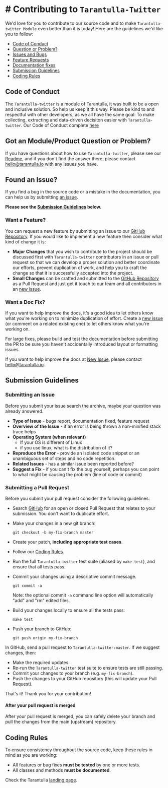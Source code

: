 # # Contributing to `Tarantulla-Twitter`

We'd love for you to contribute to our source code and to make `Tarantulla-twitter Module`
even better than it is today! Here are the guidelines we'd like you to follow:

- [Code of Conduct](#coc)
- [Question or Problem?](#question)
- [Issues and Bugs](#issue)
- [Feature Requests](#feature)
- [Documentation fixes](#docs)
- [Submission Guidelines](#submit)
- [Coding Rules](#rules)

## <a name="coc"></a> Code of Conduct
The `Tarantulla-twitter` is a module of Tarantulla, it was built to be a open and inclusive solution. So help us keep it this way. Please be kind to and respectful with other developers, as we all have the same goal: To make collecting, extracting and data-driven decisiton easier with `Tarantulla-twitter`. 
Our Code of Conduct complete [here][code-link]


## <a name="question"></a> Got an Module/Product Question or Problem?

If you have questions about how to use `Tarantulla-twitter`, please see our
[Readme][readme-link], and if you don't find the answer there, please contact
[hello@tarantulla.io](mailto:hello@tarantulla.io) with any issues you have.

## <a name="issue"></a> Found an Issue?

If you find a bug in the source code or a mistake in the documentation, you can help us by submitting [an issue][issue-link]. 

**Please see the [Submission Guidelines](#submit) below.**

### <a name="feature"></a> Want a Feature?

You can request a new feature by submitting an issue to our
[GitHub Repository][github]. If you would like to implement a new feature then consider what kind of change it is:

* **Major Changes** that you wish to contribute to the project should be
  discussed first with `Tarantulla-twitter` contributors in an issue or pull request so that we can develop a proper solution and better coordinate our efforts, prevent duplication of work, and help you to craft the change so that it is
  successfully accepted into the project.
* **Small Changes** can be crafted and submitted to the [GitHub Repository][github] as a Pull Request and just get it touch to our team and all contributors in an [new issue][issue-link].

### <a name="docs"></a> Want a Doc Fix?

If you want to help improve the docs, it's a good idea to let others know what you're working on to minimize duplication of effort. Create a [new issue][issue-link] (or comment on a related existing one) to let others know what you're working on.

For large fixes, please build and test the documentation before submitting the PR to be sure you haven't accidentally introduced layout or formatting issues.

If you want to help improve the docs at [New Issue][issue-link], please contact [hello@tarantulla.io](mailto:hello@tarantulla.com).

## <a name="submit"></a> Submission Guidelines

### Submitting an Issue
Before you submit your issue search the archive, maybe your question was already answered.

* **Type of Issue** - bugs report, documentation fixed, feature request
* **Overview of the Issue** - if an error is being thrown a non-minified stack trace helps
* **Operating System (when relevant)** 
	- If your OS is different of Linux
	- if you use linux, what is the distribution of it?
* **Reproduce the Error** -  provide an isolated code snippet or an unambiguous set of steps and no code repetition.
* **Related Issues** - has a similar issue been reported before?
* **Suggest a Fix** - if you can't fix the bug yourself, perhaps you can point to what might be causing the problem (line of code or commit)


### Submitting a Pull Request
Before you submit your pull request consider the following guidelines:

* Search [GitHub][github] for an open or closed Pull Request that relates to
  your submission. You don't want to duplicate effort.
* Make your changes in a new git branch:

    ```shell
    git checkout -b my-fix-branch master
    ```

* Create your patch, **including appropriate test cases**.
* Follow our [Coding Rules](#rules).
* Run the full `Tarantulla-twitter` test suite (aliased by `make test`), and ensure
  that all tests pass.
* Commit your changes using a descriptive commit message.

    ```shell
    git commit -a
    ```
  Note: the optional commit `-a` command line option will automatically "add"
  and "rm" edited files.

* Build your changes locally to ensure all the tests pass:

    ```shell
    make test
    ```

* Push your branch to GitHub:

    ```shell
    git push origin my-fix-branch
    ```

In GitHub, send a pull request to `Tarantulla-twitter:master`.
If we suggest changes, then:

* Make the required updates.
* Re-run the `Tarantulla-twitter` test suite to ensure tests are still passing.
* Commit your changes to your branch (e.g. `my-fix-branch`).
* Push the changes to your GitHub repository (this will update your Pull Request).

That's it! Thank you for your contribution!

#### After your pull request is merged

After your pull request is merged, you can safely delete your branch and pull the changes from the main (upstream) repository.

## <a name="rules"></a> Coding Rules

To ensure consistency throughout the source code, keep these rules in mind as you are working:

* All features or bug fixes **must be tested** by one or more tests.
* All classes and methods **must be documented**.

Check the Tarantulla [landing page][page-link].

[readme-link]: https://github.com/oncase/tarantulla-twitter/blob/master/README.md
[issue-link]: https://github.com/oncase/tarantulla-twitter/issues/new
[github]: https://github.com/oncase/tarantulla-twitter/
[code-link]: https://github.com/idantas/tarantulla-twitter/blob/master/CODE_OF_CONDUCT.md
[page-link]: https://tarantulla.io/
